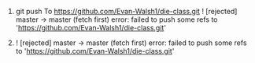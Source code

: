 1.  git push
 To https://github.com/Evan-Walsh1/die-class.git
  ! [rejected]        master -> master (fetch first)
 error: failed to push some refs to 'https://github.com/Evan-Walsh1/die-class.git'

2. ! [rejected]        master -> master (fetch first)
error: failed to push some refs to 'https://github.com/Evan-Walsh1/die-class.git'
